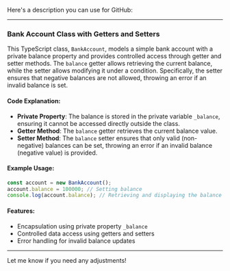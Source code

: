 Here's a description you can use for GitHub:

---

### Bank Account Class with Getters and Setters

This TypeScript class, `BankAccount`, models a simple bank account with a private balance property and provides controlled access through getter and setter methods. The `balance` getter allows retrieving the current balance, while the setter allows modifying it under a condition. Specifically, the setter ensures that negative balances are not allowed, throwing an error if an invalid balance is set.

#### Code Explanation:
- **Private Property**: The balance is stored in the private variable `_balance`, ensuring it cannot be accessed directly outside the class.
- **Getter Method**: The `balance` getter retrieves the current balance value.
- **Setter Method**: The `balance` setter ensures that only valid (non-negative) balances can be set, throwing an error if an invalid balance (negative value) is provided.
  
#### Example Usage:
```typescript
const account = new BankAccount();
account.balance = 100000; // Setting balance
console.log(account.balance); // Retrieving and displaying the balance
```

#### Features:
- Encapsulation using private property `_balance`
- Controlled data access using getters and setters
- Error handling for invalid balance updates

---

Let me know if you need any adjustments!
